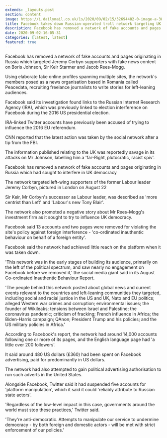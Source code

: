 ```yaml
---
extends: _layouts.post
section: content
image: https://i.dailymail.co.uk/1s/2020/09/02/15/32694482-0-image-a-38_1599057121982.jpg 
title: Facebook takes down Russian-operated troll network targeting UK democracy 
description: Facebook has removed a network of fake accounts and pages originating in Russia which targeted Jeremy Corbyn supporters with fake news content. 
date: 2020-09-02-16-05-31 
categories: [latest, latest] 
featured: true 
--- 
```

Facebook has removed a network of fake accounts and pages originating in Russia which targeted Jeremy Corbyn supporters with fake news content on Boris Johnson, Sir Keir Starmer and Jacob Rees-Mogg. 

Using elaborate fake online profiles spanning multiple sites, the network's members posed as a news organisation based in Romania called Peacedata, recruiting freelance journalists to write stories for left-leaning audiences.

Facebook said its investigation found links to the Russian Internet Research Agency (IRA), which was previously linked to election interference on Facebook during the 2016 US presidential election.

IRA-linked Twitter accounts have previously been accused of trying to influence the 2016 EU referendum.  

CNN reported that the latest action was taken by the social network after a tip from the FBI. 

The information published relating to the UK was reportedly savage in its attacks on Mr Johnson, labelling him a 'far-Right, plutocratic, racist spiv'. 

Facebook has removed a network of fake accounts and pages originating in Russia which had sought to interfere in UK democracy

The network targeted left-wing supporters of the former Labour leader Jeremy Corbyn, pictured in London on August 22

Sir Keir, Mr Corbyn's successor as Labour leader, was described as 'more centrist than Left' and 'Labour's new Tony Blair'.

The network also promoted a negative story about Mr Rees-Mogg's investment firm as it sought to try to influence UK democracy.

Facebook said 13 accounts and two pages were removed for violating the site's policy against foreign interference - 'co-ordinated inauthentic behaviour on behalf of a foreign entity'.

Facebook said the network had achieved little reach on the platform when it was taken down.

'This network was in the early stages of building its audience, primarily on the left of the political spectrum, and saw nearly no engagement on Facebook before we removed it,' the social media giant said in its August Co-ordinated Inauthentic Behaviour Report.

'The people behind this network posted about global news and current events relevant to the countries and left-leaning communities they targeted, including social and racial justice in the US and UK, Nato and EU politics; alleged Western war crimes and corruption; environmental issues; the founder of Wikileaks; tensions between Israel and Palestine; the coronavirus pandemic; criticism of fracking; French influence in Africa; the Biden-Harris campaign; QAnon; President Trump and his policies; and the US military policies in Africa.'

According to Facebook's report, the network had around 14,000 accounts following one or more of its pages, and the English language page had 'a little over 200 followers'.

It said around 480 US dollars (£360) had been spent on Facebook advertising, paid for predominantly in US dollars.

The network had also attempted to gain political advertising authorisation to run such adverts in the United States.

Alongside Facebook, Twitter said it had suspended five accounts for 'platform manipulation', which it said it could 'reliably attribute to Russian state actors'.

'Regardless of the low-level impact in this case, governments around the world must stop these practices,' Twitter said.

'They're anti-democratic. Attempts to manipulate our service to undermine democracy - by both foreign and domestic actors - will be met with strict enforcement of our policies.'

